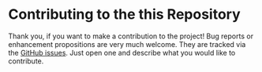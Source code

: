 # Contributing to the this Repository

Thank you, if you want to make a contribution to the project! Bug reports or enhancement propositions are very much welcome. They are tracked via the [GitHub issues](https://guides.github.com/features/issues/). Just open one and describe what you would like to contribute.
